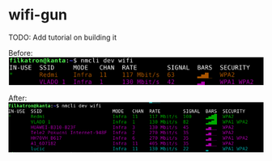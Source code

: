 # wifi-gun

TODO: Add tutorial on building it

Before:
![wifi signal before](wifi_before.png)

After:
![wifi signal after](after_wifi.png)



 

